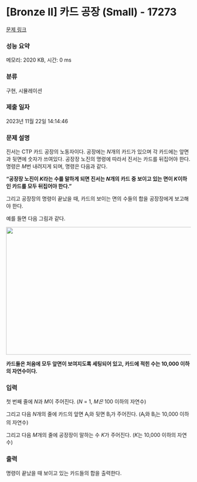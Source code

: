 # [Bronze II] 카드 공장 (Small) - 17273 

[문제 링크](https://www.acmicpc.net/problem/17273) 

### 성능 요약

메모리: 2020 KB, 시간: 0 ms

### 분류

구현, 시뮬레이션

### 제출 일자

2023년 11월 22일 14:14:46

### 문제 설명

<p>진서는 CTP 카드 공장의 노동자이다. 공장에는 <em>N</em>개의 카드가 있으며 각 카드에는 앞면과 뒷면에 숫자가 쓰여있다. 공장장 노진의 명령에 따라서 진서는 카드를 뒤집어야 한다. 명령은 <em>M</em>번 내려지게 되며, 명령은 다음과 같다.</p>

<p><strong>“공장장 노진이 <em>K</em>라는 수를 말하게 되면 진서는 <em>N</em>개의 카드 중 보이고 있는 면이 <em>K</em>이하인 카드를 모두 뒤집어야 한다.”</strong></p>

<p>그리고 공장장의 명령이 끝났을 때, 카드의 보이는 면의 수들의 합을 공장장에게 보고해야 한다.</p>

<p>예를 들면 다음 그림과 같다.</p>

<p style="text-align: center;"><img alt="" src="https://upload.acmicpc.net/5e43f5c7-2b66-4e72-9887-9f70e8cee266/-/preview/" style="width: 650px; height: 348px;"></p>

<p><strong>카드들은 처음에 모두 앞면이 보여지도록 세팅되어 있고, 카드에 적힌 수는 10,000 이하의 자연수이다.</strong></p>

### 입력 

 <p>첫 번째 줄에 <em>N</em>과 <em>M</em>이 주어진다. (<em>N </em>= 1, <em>M은 </em>100 이하의 자연수)</p>

<p>그리고 다음 <em>N</em>개의 줄에 카드의 앞면 A<sub>i</sub>와 뒷면 B<sub>i</sub>가 주어진다. (A<sub>i</sub>와 B<sub>i</sub>는 10,000 이하의 자연수)</p>

<p>그리고 다음 <em>M</em>개의 줄에 공장장이 말하는 수 <em>K</em>가 주어진다. (<em>K</em>는 10,000 이하의 자연수)</p>

### 출력 

 <p>명령이 끝났을 때 보이고 있는 카드들의 합을 출력한다.</p>

